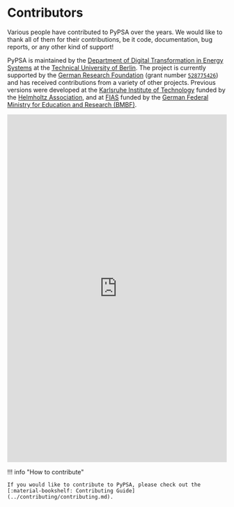 <!--
SPDX-FileCopyrightText: PyPSA Contributors

SPDX-License-Identifier: CC-BY-4.0
-->

# Contributors

Various people have contributed to PyPSA over the years. We would like to
thank all of them for their contributions, be it code, documentation, bug
reports, or any other kind of support!

PyPSA is maintained by the [Department of Digital Transformation in Energy
Systems](https://tu.berlin/en/ensys) at the [Technical University of
Berlin](https://www.tu.berlin). The project is currently supported by the
[German Research Foundation](https://www.dfg.de/en/) (grant number [`528775426`](https://gepris.dfg.de/gepris/projekt/528775426))
and has received contributions from a variety of other projects. Previous versions were developed at the [Karlsruhe Institute of Technology](http://www.kit.edu/english/index.php) funded by the [Helmholtz Association](https://www.helmholtz.de/en/), and at [FIAS](https://fias.uni-frankfurt.de/) funded by the [German Federal Ministry for Education and Research (BMBF)](https://www.bmbf.de/bmbf/en/).

<div style="width: 100%; height: 800px;">
    <iframe src="https://pypsa.org/embed/contributors?filter=PyPSA"
            width="100%" height="100%" frameborder="0" style="border: 0px solid #D10A49;">
    </iframe>
</div>

!!! info "How to contribute"

    If you would like to contribute to PyPSA, please check out the
    [:material-bookshelf: Contributing Guide](../contributing/contributing.md).

